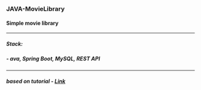 ### JAVA-MovieLibrary

#### Simple movie library

---

##### Stack:
##### - ava, Spring Boot, MySQL, REST API

---

##### based on tutorial - [Link][link]


[link]: https://github.com/kamilbrzezinski/aplikacja-crud-w-60-minut
